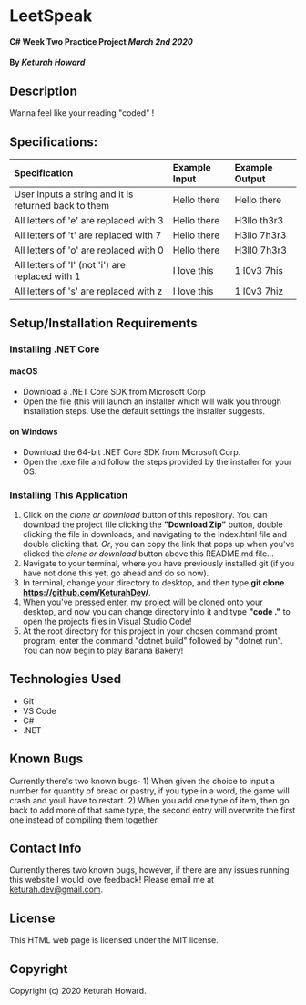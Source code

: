 # LeetSpeak

#### C# Week Two Practice Project _March 2nd 2020_

#### By _**Keturah Howard**_

## Description

Wanna feel like your reading "coded" !

## Specifications:


| Specification | Example Input | Example Output |
| :------------- |:-------------| :-------------------|
| User inputs a string and it is returned back to them | Hello there | Hello there |
| All letters of 'e' are replaced with 3 | Hello there | H3llo th3r3 |
| All letters of 't' are replaced with 7 | Hello there | H3llo 7h3r3 |
| All letters of 'o' are replaced with 0 | Hello there | H3ll0 7h3r3 |
| All letters of 'I' (not 'i') are replaced with 1 | I love this | 1 l0v3 7his |
| All letters of 's' are replaced with z | I love this | 1 l0v3 7hiz |



## Setup/Installation Requirements

  ### Installing .NET Core

  #### macOS
  * Download a .NET Core SDK from Microsoft Corp
  * Open the file (this will launch an installer which will walk you through installation steps. Use the default settings the installer suggests.

  #### on Windows
  * Download the 64-bit .NET Core SDK from Microsoft Corp.
  * Open the .exe file and follow the steps provided by the installer for your OS.

  ### Installing This Application

  1. Click on the *clone or download* button of this repository. You can download the project file clicking the **"Download Zip"** button, double clicking the file in downloads, and navigating to the index.html file and double clicking that. *Or*, you can copy the link that pops up when you've clicked the *clone or download* button above this README.md file...
  2. Navigate to your terminal, where you have previously installed git (if you have not done this yet, go ahead and do so now).
  3. In terminal, change your directory to desktop, and then type **git clone https://github.com/KeturahDev/**.
  4. When you've pressed enter, my project will be cloned onto your desktop, and now you can change directory into it and type **"code ."** to open the projects files in Visual Studio Code!
  5. At the root directory for this project in your chosen command promt program, enter the command "dotnet build" followed by "dotnet run". You can now begin to play Banana Bakery!

## Technologies Used

* Git
* VS Code
* C#
* .NET


## Known Bugs
Currently there's two known bugs- 1) When given the choice to input a number for quantity of bread or pastry, if you type in a word, the game will crash and youll have to restart. 2) When you add one type of item, then go back to add more of that same type, the second entry will overwrite the first one instead of compiling them together.

## Contact Info 
Currently theres two known bugs, however, if there are any issues running this website I would love feedback! Please email me at keturah.dev@gmail.com.

## License

This HTML web page is licensed under the MIT license.

## Copyright

Copyright (c) 2020 Keturah Howard.

